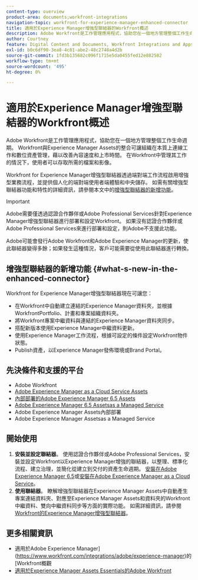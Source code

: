 ```yaml
---
content-type: overview
product-area: documents;workfront-integrations
navigation-topic: workfront-for-experience-manager-enhanced-connector
title: 適用於Experience Manager增強型聯結器的Workfront概述
description: Adobe Workfront是工作管理應用程式，協助您在一個地方管理整個工作生命週期。 Workfront與Experience Manager Assets的整合可讓組織在本質上連線工作和數位資產管理，藉以改善內容速度和上市時間。 在Workfront中管理其工作的情況下，使用者可以存取所需的檔案和影像。
author: Courtney
feature: Digital Content and Documents, Workfront Integrations and Apps
exl-id: b0c6df90-3ea8-4c81-abe2-48c2748a4d2b
source-git-commit: 1fd3b135682c096f1715e5da0455fed12e882582
workflow-type: tm+mt
source-wordcount: '495'
ht-degree: 0%

---
```


# 適用於Experience Manager增強型聯結器的Workfront概述

<!-- Audited: 01/2024 -->

Adobe Workfront是工作管理應用程式，協助您在一個地方管理整個工作生命週期。 Workfront與Experience Manager Assets的整合可讓組織在本質上連線工作和數位資產管理，藉以改善內容速度和上市時間。 在Workfront中管理其工作的情況下，使用者可以存取所需的檔案和影像。

Workfront for Experience Manager增強型聯結器透過端對端工作流程啟用增強型業務流程，並提供個人化的端對端使用者端體驗和中央儲存。 如需有關增強型聯結器功能和特性的詳細資訊，請參閱本文中的[增強型聯結器的新增功能](#what-s-new-in-the-enhanced-connector)。

>[!IMPORTANT]
>
>Adobe需要僅透過認證合作夥伴或Adobe Professional Services針對Experience Manager增強型聯結器進行部署和設定Workfront。 如果沒有認證合作夥伴或Adobe Professional Services來進行部署和設定，則Adobe不支援此功能。
>
>Adobe可能會發行Adobe Workfront和Adobe Experience Manager的更新，使此聯結器變得多餘；如果發生這種情況，客戶可能需要從使用此聯結器進行轉換。

## 增強型聯結器的新增功能 {#what-s-new-in-the-enhanced-connector}

Workfront for Experience Manager增強型聯結器現在可讓您：

* 在Workfront中自動建立連結的Experience Manager資料夾，並根據WorkfrontPortfolio、計畫和專案組織資料夾。
* 將Workfront專案中繼資料與連結的Experience Manager資料夾同步。
* 搭配新版本使用Experience Manager中繼資料更新。
* 使用Experience Manager工作流程，根據可設定的條件設定Workfront物件狀態。
* Publish資產，以Experience Manager發佈環境或Brand Portal。

## 先決條件和支援的平台

* Adobe Workfront
* [Adobe Experience Manager as a Cloud Service Assets](https://helpx.adobe.com/legal/product-descriptions/adobe-experience-manager-cloud-service.html)
* [內部部署的Adobe Experience Manager 6.5 Assets](https://helpx.adobe.com/legal/product-descriptions/adobe-experience-manager-on-premise.html)
* [Adobe Experience Manager 6.5 Assetsas a Managed Service](https://helpx.adobe.com/legal/product-descriptions/adobe-experience-manager-managed-services.html)
* Adobe Experience Manager Assets內部部署
* Adobe Experience Manager Assetsas a Managed Service

## 開始使用

1. **安裝並設定聯結器**。 使用認證合作夥伴或Adobe Professional Services，安裝並設定Workfront以Experience Manager增強的聯結器，以整理、標準化流程、建立治理，並簡化從建立到交付的資產生命週期。 [安裝在Adobe Experience Manager 6.5](https://experienceleague.adobe.com/docs/experience-manager-65/assets/integrations/workfront-integrations.html)或[安裝在Adobe Experience Manager as a Cloud Service](https://experienceleague.adobe.com/docs/experience-manager-cloud-service/assets/integrations/workfront-connector-install.html)。
1. **使用聯結器**。 瞭解增強型聯結器在Experience Manager Assets中自動產生專案連結資料夾、對應至Experience Manager Assets和資料夾的Workfront中繼資料、雙向中繼資料同步等方面的實際功能。 如需詳細資訊，請參閱[Workfront的Experience Manager增強型聯結器](../../../documents/workfront-and-experience-manager-integrations/workfront-for-experience-manager-enhanced-connector/workfront-for-aem-enhanced-connector.md)。

## 更多相關資訊

* 適用於Adobe Experience Manager](https://www.workfront.com/integrations/adobe/experience-manager)的[Workfront概觀
* [適用於Experience Manager Assets Essentials的Adobe Workfront](../../../documents/adobe-workfront-for-experience-manager-assets-essentials/workfront-for-aem-asset-essentials.md)
